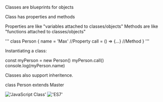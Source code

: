 Classes are blueprints for objects

Class has properties and methods

Properties are like "variables attached to classes/objects"
Methods are like "functions attached to classes/objects"

'''
class Person {
    name = 'Max'        //Property
    call = () => {...}  //Method
}
'''


Instantiating a class:

const myPerson = new Person()
myPerson.call()
console.log(myPerson.name)

Classes also support inheritence.

class Person extends Master 

!['JavaScript Class']('JavaScript_Functions.png')
!['ES7']('ES7_Functions.png')



